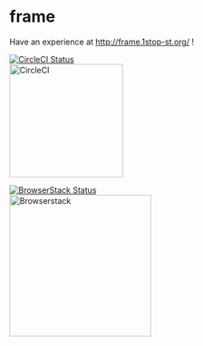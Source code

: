 # frame
Have an experience at http://frame.1stop-st.org/ !

[![CircleCI Status](https://circleci.com/gh/1stop-st/frame.svg?style=svg)](https://circleci.com/gh/1stop-st/frame)  
[<img alt="CircleCI" src="https://storage.googleapis.com/frame-static/circleci.png" width=200>](https://circleci.com/)

[![BrowserStack Status](https://www.browserstack.com/automate/badge.svg?badge_key=Wlo2aFRaVWMwdHE1Vk5CNGhFZXBwb3cvdjVRVGNGNEZ0SjgxbVJPdU45cz0tLUxEQzRyNklEemZ4RlVDVXkvR3BYVUE9PQ==--9f39f03eb222cfd688e7d186185649409d8e8bb0)](https://www.browserstack.com/)  
[<img alt="Browserstack" src="https://storage.googleapis.com/frame-static/browserstack.svg" width=250>](https://www.browserstack.com/)

